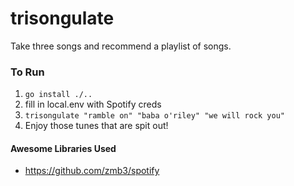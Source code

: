 # trisongulate

Take three songs and recommend a playlist of songs.

### To Run

1. `go install ./..`
2. fill in local.env with Spotify creds
3. `trisongulate "ramble on" "baba o'riley" "we will rock you"`
4. Enjoy those tunes that are spit out!

#### Awesome Libraries Used

- https://github.com/zmb3/spotify

